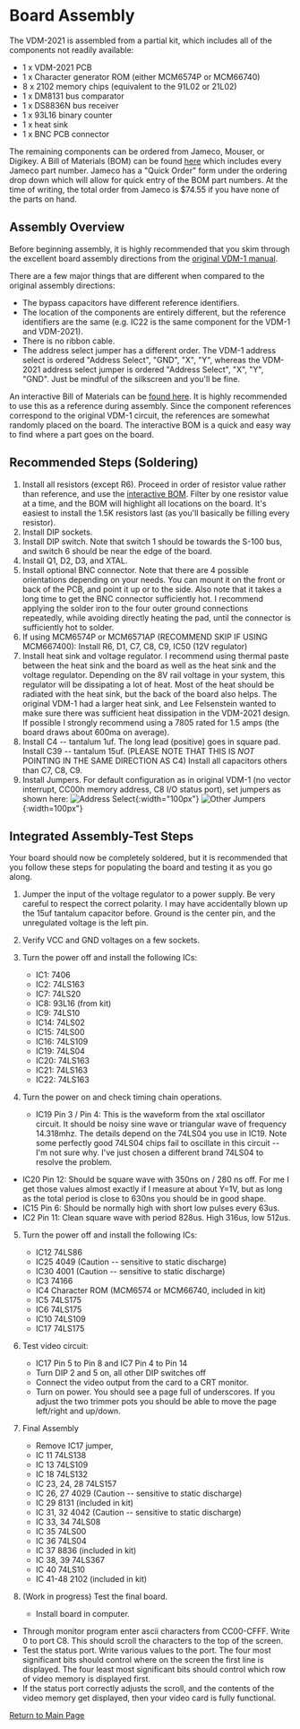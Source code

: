 
# Board Assembly
The VDM-2021 is assembled from a partial kit, which includes all of the components not readily available:

- 1 x VDM-2021 PCB
- 1 x Character generator ROM (either MCM6574P or MCM66740)
- 8 x 2102 memory chips (equivalent to the 91L02 or 21L02)
- 1 x DM8131 bus comparator
- 1 x DS8836N bus receiver
- 1 x 93L16 binary counter
- 1 x heat sink
- 1 x BNC PCB connector 

The remaining components can be ordered from Jameco, Mouser, or Digikey.  A Bill of Materials (BOM) can be found [here](https://docs.google.com/spreadsheets/d/192WKFjCJ90pev5cdcXky_RTGSZf7UaUfQrNFE1YifAw/edit?usp=sharing) which includes every Jameco part number.  Jameco has a "Quick Order" form under the ordering drop down which will allow for quick entry of the BOM part numbers.  At the time of writing, the total order from Jameco is $74.55 if you have none of the parts on hand.

## Assembly Overview
Before beginning assembly, it is highly recommended that you skim through the excellent board assembly directions from the [original VDM-1 manual](history/manuals/manual%20rev%20C.pdf).

There are a few major things that are different when compared to the original assembly directions:

- The bypass capacitors have different reference identifiers.
- The location of the components are entirely different, but the reference identifiers are the same (e.g. IC22 is the same component for the VDM-1 and VDM-2021).
- There is no ribbon cable.
- The address select jumper has a different order.  The VDM-1 address select is ordered "Address Select", "GND", "X", "Y", whereas the VDM-2021 address select jumper is ordered "Address Select", "X", "Y", "GND".  Just be mindful of the silkscreen and you'll be fine.

An interactive Bill of Materials can be [found here](ibom.html).  It is highly recommended to use this as a reference during assembly.  Since the component references correspond to the original VDM-1 circuit, the references are somewhat randomly placed on the board.  The interactive BOM is a quick and easy way to find where a part goes on the board.


## Recommended Steps (Soldering)

1.  Install all resistors (except R6).  Proceed in order of resistor value rather than reference, and use the [interactive BOM](ibom.html).  Filter by one resistor value at a time, and the BOM will highlight all locations on the board.  It's easiest to install the 1.5K resistors last (as you'll basically be filling every resistor).
2.  Install DIP sockets.
3.  Install DIP switch.  Note that switch 1 should be towards the S-100 bus, and switch 6 should be near the edge of the board.
4.  Install Q1, D2, D3, and XTAL.
5.  Install optional BNC connector.  Note that there are 4 possible orientations depending on your needs.  You can mount it on the front or back of the PCB, and point it up or to the side.  Also note that it takes a long time to get the BNC connector sufficiently hot.  I recommend applying the solder iron to the four outer ground connections repeatedly, while avoiding directly heating the pad, until the connector is sufficiently hot to solder.
6. If using MCM6574P or MCM6571AP (RECOMMEND SKIP IF USING MCM667400):  Install R6, D1, C7, C8, C9, IC50 (12V regulator)
7. Install heat sink and voltage regulator.  I recommend using thermal paste between the heat sink and the board as well as the heat sink and the voltage regulator.  Depending on the 8V rail voltage in your system, this regulator will be dissipating a lot of heat.  Most of the heat should be radiated with the heat sink, but the back of the board also helps.  The original VDM-1 had a larger heat sink, and Lee Felsenstein wanted to make sure there was sufficient heat dissipation in the VDM-2021 design.  If possible I strongly recommend using a 7805 rated for 1.5 amps (the board draws about 600ma on average).
8. Install C4 -- tantalum 1uf.  The long lead (positive) goes in square pad.
Install C39 -- tantalum 15uf.  (PLEASE NOTE THAT THIS IS *NOT* POINTING IN THE SAME DIRECTION AS C4)
Install all capacitors others than C7, C8, C9.
9. Install Jumpers.  For default configuration as in original VDM-1 (no vector interrupt, CC00h memory address, C8 I/O status port), set jumpers as shown here:
![Address Select](addr_select.jpg){:width="100px"}
![Other Jumpers](jumpers.jpg){:width=100px"}

## Integrated Assembly-Test Steps
Your board should now be completely soldered, but it is recommended that you follow these steps for populating the board and testing it as you go along.

1. Jumper the input of the voltage regulator to a power supply.  Be very careful to respect the correct polarity.  I may have accidentally blown up the 15uf tantalum capacitor before.  Ground is the center pin, and the unregulated voltage is the left pin.

2. Verify VCC and GND voltages on a few sockets.
3. Turn the power off and install the following ICs:
    - IC1: 7406
    - IC2: 74LS163
    - IC7: 74LS20
    - IC8: 93L16 (from kit)
    - IC9: 74LS10
    - IC14: 74LS02
    - IC15: 74LS00
    - IC16: 74LS109
    - IC19: 74LS04
    - IC20: 74LS163
    - IC21: 74LS163
    - IC22: 74LS163
4. Turn the power on and check timing chain operations.
    - IC19 Pin 3 / Pin 4:  This is the waveform from the xtal oscillator circuit.  It should be noisy sine wave or triangular wave of frequency 14.318mhz.  The details depend on the 74LS04 you use in IC19.  Note some perfectly good 74LS04 chips fail to oscillate in this circuit -- I'm not sure why.  I've just chosen a different brand 74LS04 to resolve the problem. 
 - IC20 Pin 12:  Should be square wave with 350ns on / 280 ns off.  For me I get those values almost exactly if I measure at about Y=1V, but as long as the total period is close to 630ns you should be in good shape.
 - IC15 Pin 6:  Should be normally high with short low pulses every 63us.
 - IC2 Pin 11: Clean square wave with period 828us.  High 316us, low 512us.

5. Turn the power off and install the following ICs:
    - IC12 74LS86
    - IC25 4049 (Caution -- sensitive to static discharge)
    - IC30 4001 (Caution -- sensitive to static discharge)
    - IC3 74166
    - IC4 Character ROM (MCM6574 or MCM66740, included in kit)
    - IC5 74LS175
    - IC6 74LS175
    - IC10 74LS109
    - IC17 74LS175

6. Test video circuit:
    - IC17 Pin 5 to Pin 8 and IC7 Pin 4 to Pin 14
    - Turn DIP 2 and 5 on, all other DIP switches off
    - Connect the video output from the card to a CRT monitor.
    - Turn on power.  You should see a page full of underscores.  If you adjust the two trimmer pots you should be able to move the page left/right and up/down.

7. Final Assembly 
    - Remove IC17 jumper, 
    - IC 11 74LS138
    - IC 13 74LS109
    - IC 18 74LS132
    - IC 23, 24, 28 74LS157
    - IC 26, 27 4029 (Caution -- sensitive to static discharge)
    - IC 29 8131 (included in kit)
    - IC 31, 32 4042 (Caution -- sensitive to static discharge)
    - IC 33, 34 74LS08
    - IC 35 74LS00
    - IC 36 74LS04
    - IC 37 8836 (included in kit)
    - IC 38, 39 74LS367
    - IC 40 74LS10
    - IC 41-48 2102 (included in kit)
    
  
8. (Work in progress) Test the final board.
    - Install board in computer.
 - Through monitor program enter ascii characters from CC00-CFFF.  Write 0 to port C8.  This should scroll the characters to the top of the screen.
 - Test the status port.  Write various values to the port.  The four most significant bits should control where on the screen the first line is displayed.  The four least most significant bits should control which row of video memory is displayed first.
 - If the status port correctly adjusts the scroll, and the contents of the video memory get displayed, then your video card is fully functional.




[Return to Main Page](index.md)


